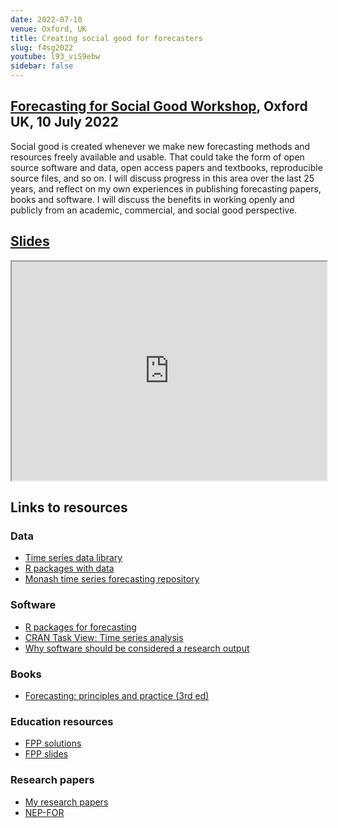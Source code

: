 ```yaml
---
date: 2022-07-10
venue: Oxford, UK
title: Creating social good for forecasters
slug: f4sg2022
youtube: l93_viS9ebw
sidebar: false
---
```


## [Forecasting for Social Good Workshop](https://f4sg2022.netlify.app), Oxford UK, 10 July 2022

Social good is created whenever we make new forecasting methods and resources freely available and usable. That could take the form of open source software and data, open access papers and textbooks, reproducible source files, and so on. I will discuss progress in this area over the last 25 years, and reflect on my own experiences in publishing forecasting papers, books and software. I will discuss the benefits in working openly and publicly from an academic, commercial, and social good perspective.



## [Slides](https://robjhyndman.com/talks/fsg2022.html) <a href="https://github.com/robjhyndman/fsg_talk"><i class="fa fa-github"></i></a>


<iframe src="https://robjhyndman.com/talks/fsg2022.html" width="100%" height=350>
</iframe>

<br>

## Links to resources

### Data

* [Time series data library](https://pkg.yangzhuoranyang.com/tsdl/)
* [R packages with data](https://robjhyndman.com/software/#time-series-data)
* [Monash time series forecasting repository](https://forecastingdata.org)

### Software

* [R packages for forecasting](https://robjhyndman.com/software/#tidy-time-series-analysis-and-forecasting)
* [CRAN Task View: Time series analysis](https://cran.r-project.org/web/views/TimeSeries.html)
* [Why software should be considered a research output](https://robjhyndman.com/files/EBS_research_software.pdf)
### Books

* [Forecasting: principles and practice (3rd ed)](https://otexts.com/fpp3)

### Education resources

* [FPP solutions](https://otexts.com/fpp3/appendix-for-instructors.html)
* [FPP slides](https://github.com/robjhyndman/ETC3550Slides/blob/master/README.md)

### Research papers

 * [My research papers](https://robjhyndman.com/publications)
 * [NEP-FOR](http://nep.repec.org/nep-for.html)
